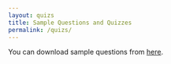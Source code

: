 ```yaml
---
layout: quizs
title: Sample Questions and Quizzes
permalink: /quizs/
---
```

You can download sample questions from [here](https://csciitd-my.sharepoint.com/:f:/g/personal/eez238354_iitd_ac_in/EkRFNlDPkG9PtHmqGdc_218B2CNK-SiqW9HIMqETJBRlFA?e=ucHwCr).
